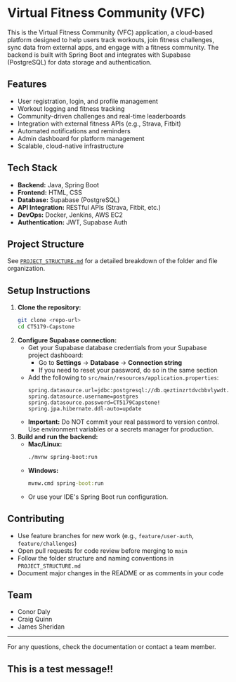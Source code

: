 # Virtual Fitness Community (VFC)

This is the Virtual Fitness Community (VFC) application, a cloud-based platform designed to help users track workouts, join fitness challenges, sync data from external apps, and engage with a fitness community. The backend is built with Spring Boot and integrates with Supabase (PostgreSQL) for data storage and authentication.

## Features
- User registration, login, and profile management
- Workout logging and fitness tracking
- Community-driven challenges and real-time leaderboards
- Integration with external fitness APIs (e.g., Strava, Fitbit)
- Automated notifications and reminders
- Admin dashboard for platform management
- Scalable, cloud-native infrastructure

## Tech Stack
- **Backend:** Java, Spring Boot
- **Frontend:** HTML, CSS
- **Database:** Supabase (PostgreSQL)
- **API Integration:** RESTful APIs (Strava, Fitbit, etc.)
- **DevOps:** Docker, Jenkins, AWS EC2
- **Authentication:** JWT, Supabase Auth

## Project Structure
See [`PROJECT_STRUCTURE.md`](./PROJECT_STRUCTURE.md) for a detailed breakdown of the folder and file organization.

## Setup Instructions
1. **Clone the repository:**
   ```bash
   git clone <repo-url>
   cd CT5179-Capstone
   ```
2. **Configure Supabase connection:**
   - Get your Supabase database credentials from your Supabase project dashboard:
     - Go to **Settings** → **Database** → **Connection string**
     - If you need to reset your password, do so in the same section
   - Add the following to `src/main/resources/application.properties`:
     ```properties
     spring.datasource.url=jdbc:postgresql://db.qeztinzrtdvcbbvlywdt.supabase.co:5432/postgres
     spring.datasource.username=postgres
     spring.datasource.password=CT5179Capstone!
     spring.jpa.hibernate.ddl-auto=update
     ```
   - **Important:** Do NOT commit your real password to version control. Use environment variables or a secrets manager for production.
3. **Build and run the backend:**
   - **Mac/Linux:**
     ```bash
     ./mvnw spring-boot:run
     ```
   - **Windows:**
     ```cmd
     mvnw.cmd spring-boot:run
     ```
   - Or use your IDE's Spring Boot run configuration.

## Contributing
- Use feature branches for new work (e.g., `feature/user-auth`, `feature/challenges`)
- Open pull requests for code review before merging to `main`
- Follow the folder structure and naming conventions in `PROJECT_STRUCTURE.md`
- Document major changes in the README or as comments in your code

## Team
- Conor Daly
- Craig Quinn
- James Sheridan

---
For any questions, check the documentation or contact a team member. 

## This is a test message!!
